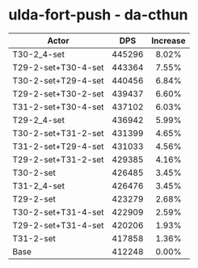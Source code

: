 # ulda-fort-push - da-cthun
| Actor | DPS | Increase |
|---|:---:|:---:|
|T30-2_4-set|445296|8.02%|
|T29-2-set+T30-4-set|443364|7.55%|
|T30-2-set+T29-4-set|440456|6.84%|
|T29-2-set+T30-2-set|439437|6.60%|
|T31-2-set+T30-4-set|437102|6.03%|
|T29-2_4-set|436942|5.99%|
|T30-2-set+T31-2-set|431399|4.65%|
|T31-2-set+T29-4-set|431033|4.56%|
|T29-2-set+T31-2-set|429385|4.16%|
|T30-2-set|426485|3.45%|
|T31-2_4-set|426476|3.45%|
|T29-2-set|423279|2.68%|
|T30-2-set+T31-4-set|422909|2.59%|
|T29-2-set+T31-4-set|420206|1.93%|
|T31-2-set|417858|1.36%|
|Base|412248|0.00%|
